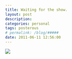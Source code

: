 ```yaml
---
title: Waiting for the show. 
layout: post
description:  
categories: personal
tags: posterous
# permalink: /blog/#####
date: 2011-06-11 12:56:00
---
```


![](/img/2011/06/27569669-image.jpg)